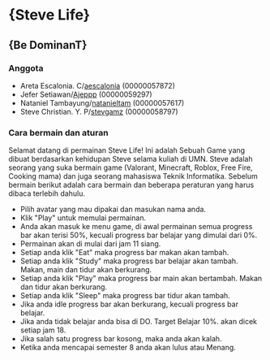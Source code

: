 # {Steve Life}
## {Be DominanT}

### Anggota
- Areta Escalonia. C/[aescalonia](https://github.com/aescalonia) (00000057872)
- Jefer Setiawan/[Ajeppp](https://github.com/Ajeppp) (00000059297)
- Nataniel Tambayung/[natanieltam](https://github.com/natanieltam) (00000057617)
- Steve Christian. Y. P/[stevgamz](https://github.com/stevgamz) (00000058797)

### Cara bermain dan aturan

Selamat datang di permainan Steve Life! 
Ini adalah Sebuah Game yang dibuat berdasarkan kehidupan Steve selama kuliah di UMN.
Steve adalah seorang yang suka bermain game (Valorant, Minecraft, Roblox, Free Fire, Cooking mama) 
dan juga seorang mahasiswa Teknik Informatika. Sebelum bermain berikut adalah cara bermain dan beberapa
peraturan yang harus dibaca terlebih dahulu. 

- Pilih avatar yang mau dipakai dan masukan nama anda.
- Klik "Play" untuk memulai permainan.
- Anda akan masuk ke menu game, di awal permainan semua progress bar akan terisi 50%, kecuali progress bar belajar yang dimulai dari 0%.
- Permainan akan di mulai dari jam 11 siang.
- Setiap anda klik "Eat" maka progress bar makan akan tambah.
- Setiap anda klik "Study" maka progress bar belajar akan tambah. Makan, main dan tidur akan berkurang.
- Setiap anda klik "Play" maka progress bar main akan bertambah. Makan dan tidur akan berkurang.  
- Setiap anda klik "Sleep" maka progress bar tidur akan tambah.
- Jika anda idle progress bar akan berkurang, kecuali progress bar belajar.
- Jika anda tidak belajar anda bisa di DO. Target Belajar 10%. akan dicek setiap jam 18.
- Jika salah satu progress bar kosong, maka anda akan kalah.
- Ketika anda mencapai semester 8 anda akan lulus atau Menang.



